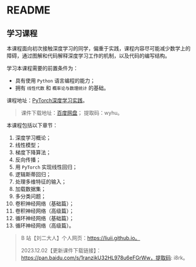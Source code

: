 # README

## 学习课程

本课程面向初次接触深度学习的同学，偏重于实践，课程内容尽可能减少数学上的障碍，通过图解和代码解释深度学习工作的机制，以及代码的编写结构。

学习本课程需要的前置条件为：

- 具有使用 `Python` 语言编程的能力；
- 拥有 `线性代数` 和 `概率论与数理统计` 的基础。

课程地址：[PyTorch深度学习实践](https://www.bilibili.com/video/BV1Y7411d7Ys)。

> 课件下载地址：[百度网盘](https://pan.baidu.com/s/1_J1f5VSyYl-Jj2qIuc1pXw)；
> 提取码：wyhu。

本课程包括以下章节：

1. 深度学习概论；
2. 线性模型；
3. 梯度下降算法；
4. 反向传播；
5. 用 `PyTorch` 实现线性回归；
6. 逻辑斯蒂回归；
7. 处理多维特征的输入；
8. 加载数据集；
9. 多分类问题；
10. 卷积神经网络（基础篇）；
11. 卷积神经网络（高级篇）；
12. 循环神经网络（基础篇）；
13. 循环神经网络（高级篇）。

> B 站【刘二大人】个人网页：https://liuii.github.io。
>
> 2023.12.02【更新课件下载链接】：https://pan.baidu.com/s/1ranzikU32HL978u6eFGrWw，提取码: i8rk。
